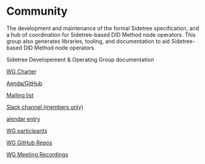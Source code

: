 # Community

The development and maintenance of the formal Sidetree specification, and a hub of coordination for Sidetree-based DID Method node operators. This group also generates libraries, tooling, and documentation to aid Sidetree-based DID Method node operators.

Sidetree Developement & Operating Group documentation

[WG Charter](https://github.com/decentralized-identity/org/blob/master/Org%20documents/WG%20documents/DIF\_Sidetree\_WG\_charter\_v1.pdf) [ ](https://github.com/decentralized-identity/sidetree/blob/master/agenda.md)

[Aenda/GitHub](https://github.com/decentralized-identity/sidetree/blob/master/agenda.md)&#x20;

[M](https://lists.identity.foundation/g/sidetree-wg)[ailing list](https://lists.identity.foundation/g/sidetree-wg)&#x20;

[Slack channel (members only)](https://difdn.slack.com/archives/CTACA7EDU)

[alendar entry](https://calendar.google.com/event?action=TEMPLATE\&tmeid=cms3MXNhdTc0MmZiYjNrcWJxNmI4dGgwaXRfMjAyMTA4MzFUMjAwMDAwWiBkZWNlbnRyYWxpemVkLmlkZW50aXR5QG0\&tmsrc=decentralized.identity%40gmail.com\&scp=ALL)&#x20;

[WG participants](https://docs.google.com/spreadsheets/d/12hFa574v5PRrKfzIKMgDTjxuU6lvtBhrmLspfKkN4oE/edit#gid=1746271249)

[W](https://github.com/decentralized-identity?q=+wg-sidetree\&type=\&language=\&sort=)[G GitHub Repos](https://github.com/decentralized-identity?q=+wg-sidetree\&type=\&language=\&sort=)&#x20;

[WG Meeting Recordings](https://docs.google.com/spreadsheets/d/1wgccmMvIImx30qVE9GhRKWWv3vmL2ZyUauuKx3IfRmA/edit#gid=1343983492)
